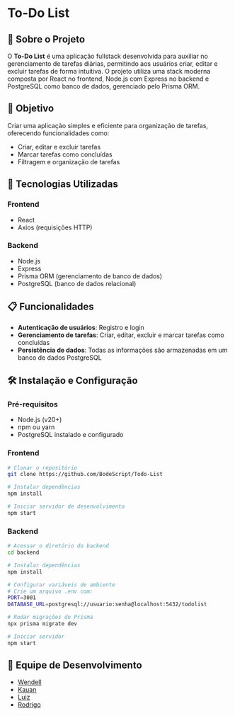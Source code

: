# To-Do List 

## 📝 Sobre o Projeto

O **To-Do List** é uma aplicação fullstack desenvolvida para auxiliar no gerenciamento de tarefas diárias, permitindo aos usuários criar, editar e excluir tarefas de forma intuitiva. O projeto utiliza uma stack moderna composta por React no frontend, Node.js com Express no backend e PostgreSQL como banco de dados, gerenciado pelo Prisma ORM.

## 🎯 Objetivo

Criar uma aplicação simples e eficiente para organização de tarefas, oferecendo funcionalidades como:

- Criar, editar e excluir tarefas
- Marcar tarefas como concluídas
- Filtragem e organização de tarefas

## 🚀 Tecnologias Utilizadas

### Frontend

- React 
- Axios (requisições HTTP)

### Backend

- Node.js
- Express
- Prisma ORM (gerenciamento de banco de dados)
- PostgreSQL (banco de dados relacional)

## 📋 Funcionalidades

- **Autenticação de usuários**: Registro e login
- **Gerenciamento de tarefas**: Criar, editar, excluir e marcar tarefas como concluídas
- **Persistência de dados**: Todas as informações são armazenadas em um banco de dados PostgreSQL

## 🛠️ Instalação e Configuração

### Pré-requisitos

- Node.js (v20+)
- npm ou yarn
- PostgreSQL instalado e configurado

### Frontend

```bash
# Clonar o repositório
git clone https://github.com/BodeScript/Todo-List

# Instalar dependências
npm install

# Iniciar servidor de desenvolvimento
npm start
```

### Backend

```bash
# Acessar o diretório do backend
cd backend

# Instalar dependências
npm install

# Configurar variáveis de ambiente
# Crie um arquivo .env com:
PORT=3001
DATABASE_URL=postgresql://usuario:senha@localhost:5432/todolist

# Rodar migrações do Prisma
npx prisma migrate dev

# Iniciar servidor
npm start
```

## 👥 Equipe de Desenvolvimento

- [Wendell](https://github.com/4ldric)
- [Kauan](https://github.com/kkauaoliveira)
- [Luiz](https://github.com/luizg-sptzu)
- [Rodrigo](https://github.com/rodrigoloiolac)



